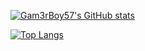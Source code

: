 [![Gam3rBoy57's GitHub stats](https://github-readme-stats.vercel.app/api?username=gam3rboy57&show_icons=true&count_private=true&theme=tokyonight)]()

[![Top Langs](https://github-readme-stats.vercel.app/api/top-langs/?username=gam3rboy57&layout=compact)]()
